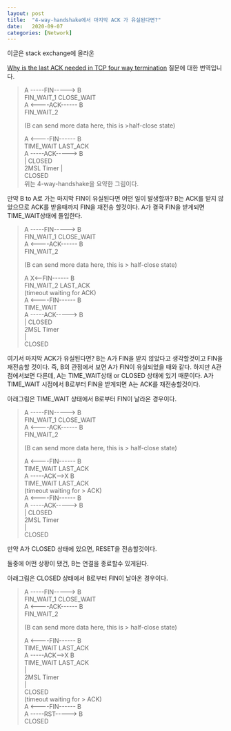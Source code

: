 ```yaml
---
layout: post
title:  "4-way-handshake에서 마지막 ACK 가 유실된다면?"
date:   2020-09-07
categories: [Network]
---
```

이글은 stack exchange에 올라온

[Why is the last ACK needed in TCP four way termination](https://networkengineering.stackexchange.com/questions/38805/why-is-the-last-ack-needed-in-tcp-four-way-termination) 질문에 대한 번역입니다.

> A -----FIN-----> B  
> FIN_WAIT_1       CLOSE_WAIT  
> A <----ACK------ B  
> FIN_WAIT_2
>
>(B can send more data here, this is >half-close state)
>
> A <----FIN------ B  
> TIME_WAIT        LAST_ACK  
> A -----ACK-----> B  
> |                CLOSED  
> 2MSL Timer
> |  
> CLOSED  
위는 4-way-handshake을 요약한 그림이다.

만약 B to A로 가는 마지막 FIN이 유실된다면 어떤 일이 발생할까? B는 ACK를 받지 않았으므로 ACK를 받을때까지 FIN을 재전송 할것이다. A가 결국 FIN을 받게되면 TIME_WAIT상태에 돌입한다.

> A -----FIN-----> B  
> FIN_WAIT_1       CLOSE_WAIT  
> A <----ACK------ B  
> FIN_WAIT_2  
>  
> (B can send more data here, this is > half-close state)  
>  
> A  X<--FIN------ B  
> FIN_WAIT_2       LAST_ACK  
> (timeout waiting for ACK)  
> A <----FIN------ B    
> TIME_WAIT  
> A -----ACK-----> B  
> |                CLOSED  
> 2MSL Timer  
> |  
> CLOSED  

여기서 마지막 ACK가 유실된다면? B는 A가 FIN을 받지 않았다고 생각할것이고 FIN을 재전송할 것이다. 즉, B의 관점에서 보면 A가 FIN이 유실되었을 때와 같다. 하지만 A관점에서보면 다른데, A는 TIME_WAIT상태 or CLOSED 상태에 있기 때문이다. A가 TIME_WAIT 시점에서 B로부터 FIN을 받게되면 A는 ACK를 재전송할것이다.

아래그림은 TIME_WAIT 상태에서 B로부터 FIN이 날라온 경우이다.

> A -----FIN-----> B  
> FIN_WAIT_1       CLOSE_WAIT  
> A <----ACK------ B  
> FIN_WAIT_2  
>
> (B can send more data here, this is > half-close state)  
> 
> A <----FIN------ B  
> TIME_WAIT        LAST_ACK  
> A -----ACK-->X   B  
> TIME_WAIT        LAST_ACK  
>                 (timeout waiting for > ACK)  
> A <----FIN------ B  
> A -----ACK-----> B  
> |                CLOSED  
> 2MSL Timer  
> |  
> CLOSED  

만약 A가 CLOSED 상태에 있으면, RESET을 전송할것이다. 

둘중에 어떤 상황이 됐건, B는 연결을 종료할수 있게된다.

아래그림은 CLOSED 상태에서 B로부터 FIN이 날아온 경우이다.

> A -----FIN-----> B  
> FIN_WAIT_1       CLOSE_WAIT  
> A <----ACK------ B  
> FIN_WAIT_2  
>   
> (B can send more data here, this is > half-close state)  
> 
> A <----FIN------ B  
> TIME_WAIT        LAST_ACK  
> A -----ACK-->X   B  
> TIME_WAIT        LAST_ACK  
> |  
> 2MSL Timer  
> |  
> CLOSED  
>                 (timeout waiting for > ACK)  
> A <----FIN------ B  
> A -----RST-----> B  
>                  CLOSED  